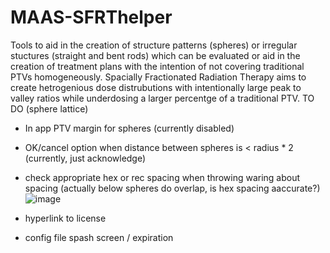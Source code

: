 # MAAS-SFRThelper
Tools to aid in the creation of structure patterns (spheres) or irregular stuctures (straight and bent rods) which can be evaluated or aid in the creation of treatment plans with the intention of not covering traditional PTVs homogeneously.  Spacially Fractionated Radiation Therapy aims to create hetrogenious dose distrubutions with intentionally large peak to valley ratios while underdosing a larger percentge of a traditional PTV.
TO DO (sphere lattice)
* In app PTV margin for spheres (currently disabled)
* OK/cancel option when distance between spheres is < radius * 2 (currently, just acknowledge) 
* check appropriate hex or rec spacing when throwing waring about spacing (actually below spheres do overlap, is hex spacing aaccurate?)
![image](https://user-images.githubusercontent.com/78000769/208203204-f994c36a-5f87-457b-b798-429d7170fa16.png)
 
* hyperlink to license
* config file spash screen / expiration
